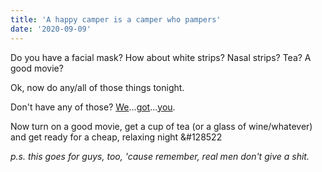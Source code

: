 ```yaml
---
title: 'A happy camper is a camper who pampers'
date: '2020-09-09'
---
```


Do you have a facial mask? How about white strips? Nasal strips? Tea? A good movie? 

Ok, now do any/all of those things tonight.

Don't have any of those? [We](https://amzn.to/3b8ayXU)...[got](https://amzn.to/3gEXWZy)...[you](https://amzn.to/2YMolOX).

Now turn on a good movie, get a cup of tea (or a glass of wine/whatever) and get ready for a cheap, relaxing night &#128522

*p.s. this goes for guys, too, 'cause remember, real men don't give a shit.*